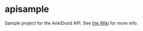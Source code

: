 # apisample
Sample project for the AnkiDroid API. See [the Wiki](https://github.com/ankidroid/Anki-Android/wiki/AnkiDroid-API) for more info.

